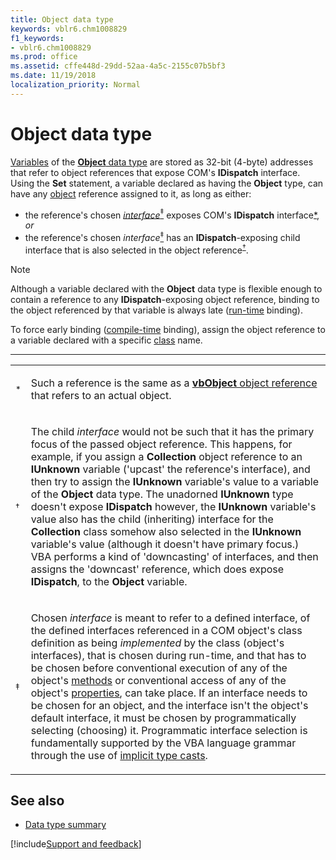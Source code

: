 ```yaml
---
title: Object data type
keywords: vblr6.chm1008829
f1_keywords:
- vblr6.chm1008829
ms.prod: office
ms.assetid: cffe448d-29dd-52aa-4a5c-2155c07b5bf3
ms.date: 11/19/2018
localization_priority: Normal
---
```



# Object data type

[Variables](../../Glossary/vbe-glossary.md#variable) of the [**Object** data type](../../Glossary/vbe-glossary.md#object-data-type) are stored as 32-bit (4-byte) addresses that refer to object references that expose COM's **IDispatch** interface. Using the **Set** statement, a variable declared as having the **Object** type, can have any [object](../../glossary/vbe-glossary#object) reference assigned to it, as long as either:
- the reference's chosen [_interface_](../../Glossary/vbe-glossary.md#interface)[<sup>&Dagger;</sup>](#doubledaggerfootnote "Chosen interface is meant to refer to a defined interface, of the defined interfaces referenced in a COM object's class definition as being implemented by the class (object's interfaces), that is chosen during run-time, and that has to be chosen before conventional execution of any of the object's methods or conventional access of any of the object's properties, can take place. If an interface needs to be chosen for an object, and the interface isn't the object's default interface, it must be chosen by programmatically selecting (choosing) it. Programmatic interface selection is fundamentally supported by the VBA language grammar through the use of implicit type casts.") exposes COM's **IDispatch** interface[*](#asteriskfootnote "Such a reference is the same as a vbObject object reference.")</sup>, _or_
- the reference's chosen _interface_[<sup>&Dagger;</sup>](#doubledaggerfootnote "Chosen interface is meant to refer to a defined interface, of the defined interfaces referenced in a COM object's class definition as being implemented by the class (object's interfaces), that is chosen during run-time, and that has to be chosen before conventional execution of any of the object's methods or conventional access of any of the object's properties, can take place. If an interface needs to be chosen for an object, and the interface isn't the object's default interface, it must be chosen by programmatically selecting (choosing) it. Programmatic interface selection is fundamentally supported by the VBA language grammar through the use of implicit type casts.") has an **IDispatch**-exposing child interface that is also selected in the object reference<sup>[&dagger;](#daggerfootnote "The child interface would not be such that it has the primary focus of the passed object reference. This happens, for example, if you assign a Collection object reference to an IUnknown variable, and then try to assign the IUnknown variable's value to a variable of the Object type. ...")</sup>.

> [!NOTE] 
> Although a variable declared with the **Object** data type is flexible enough to contain a reference to any **IDispatch**-exposing object reference, binding to the object referenced by that variable is always late ([run-time](../../Glossary/vbe-glossary.md#run-time) binding). 
> 
> To force early binding ([compile-time](../../Glossary/vbe-glossary.md#compile-time) binding), assign the object reference to a variable declared with a specific [class](../../Glossary/vbe-glossary.md#class) name.

<hr>

<table>
 <tr><td><a name="asteriskfootnote"><sup>*</sup></a></td><td> 
   
   Such a reference is the same as a [**vbObject** object reference](../../Concepts/Getting-Started/vartype-constants.md) that refers to an actual object.</td></tr>
 <tr><td><a name="daggerfootnote"><sup>&dagger;</sup></a></td><td>

   The child _interface_ would not be such that it has the primary focus of the passed object reference. This happens, for example, if you assign a **Collection** object reference to an **IUnknown** variable ('upcast' the reference's interface), and then try to assign the **IUnknown** variable's value to a variable of the **Object** data type. The unadorned **IUnknown** type doesn't expose **IDispatch** however, the **IUnknown** variable's value also has the child (inheriting) interface for the **Collection** class somehow also selected in the **IUnknown** variable's value (although it doesn't have primary focus.) VBA performs a kind of 'downcasting' of interfaces, and then assigns the 'downcast' reference, which does expose **IDispatch**, to the **Object** variable.</td></tr>
<tr><td><a name="doubldaggerfootnote"><sup>&Dagger;</sup></a></td><td>

   Chosen _interface_ is meant to refer to a defined interface, of the defined interfaces referenced in a COM object's class definition as being _implemented_ by the class (object's interfaces), that is chosen during run-time, and that has to be chosen before conventional execution of any of the object's [methods](../../glossary/vbe-glossary.md#method) or conventional access of any of the object's [properties](../../glossary/vbe-glossary.md#property), can take place. If an interface needs to be chosen for an object, and the interface isn't the object's default interface, it must be chosen by programmatically selecting (choosing) it. Programmatic interface selection is fundamentally supported by the VBA language grammar through the use of [implicit type casts](../../Reference/User-Interface-Help/data-type-summary.md#implicit-conversions-and-casts).</td></tr>
</table>

## See also

- [Data type summary](data-type-summary.md)

[!include[Support and feedback](~/includes/feedback-boilerplate.md)]
